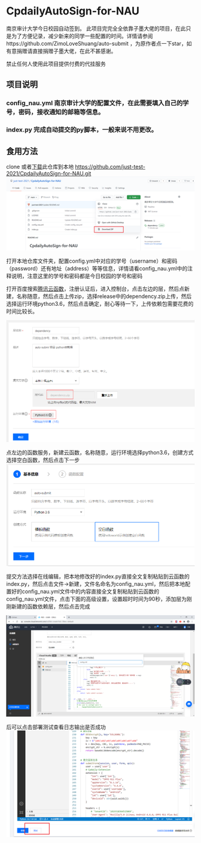# CpdailyAutoSign-for-NAU
南京审计大学今日校园自动签到。
此项目完完全全依靠子墨大佬的项目，在此只是为了方便记录，减少新来的同学一些配置的时间。详情请参阅https://github.com/ZimoLoveShuang/auto-submit ，为原作者点一下star，如有意捐赠请直接捐赠子墨大佬，在此不甚感谢。

禁止任何人使用此项目提供付费的代挂服务

## 项目说明

### config_nau.yml 南京审计大学的配置文件，在此需要填入自己的学号，密码，接收通知的邮箱等信息。
### index.py 完成自动提交的py脚本，一般来说不用更改。

## 食用方法
clone 或者[下载](https://codeload.github.com/just-test-2021/CpdailyAutoSign-for-NAU/zip/main)此仓库到本地
https://github.com/just-test-2021/CpdailyAutoSign-for-NAU.git
![Image text](https://github.com/just-test-2021/CpdailyAutoSign-for-NAU/blob/main/pictures/Snipaste_2021-03-04_01-15-17.png)

打开本地仓库文件夹，配置config.yml中对应的学号（username）和密码（password）还有地址（address）等等信息，详情请看config_nau.yml中的注释说明，注意这里的学号和密码都是今日校园的学号和密码

打开百度搜索[腾讯云函数](https://console.cloud.tencent.com/scf/)，注册认证后，进入控制台，点击左边的层，然后点新建，名称随意，然后点击上传zip，选择release中的dependency.zip上传，然后选择运行环境python3.6，然后点击确定，耐心等待一下，上传依赖包需要花费的时间比较长。

![Image text](https://github.com/just-test-2021/CpdailyAutoSign-for-NAU/blob/main/pictures/ed6044e6.png)

点左边的函数服务，新建云函数，名称随意，运行环境选择python3.6，创建方式选择空白函数，然后点击下一步
![Image text](https://github.com/just-test-2021/CpdailyAutoSign-for-NAU/blob/main/pictures/a971478e.png)

提交方法选择在线编辑，把本地修改好的index.py直接全文复制粘贴到云函数的index.py，然后点击文件->新建，文件名命名为config_nau.yml，然后把本地配置好的config_nau.yml文件中的内容直接全文复制粘贴到云函数的config_nau.yml文件，点击下面的高级设置，设置超时时间为90秒，添加层为刚刚新建的函数依赖层，然后点击完成

![Image text](https://github.com/just-test-2021/CpdailyAutoSign-for-NAU/blob/main/pictures/1aa80c41.png)

后可以点击部署测试查看日志输出是否成功
![Image text](https://github.com/just-test-2021/CpdailyAutoSign-for-NAU/blob/main/pictures/Snipaste_2021-03-08_20-47-09.png)

